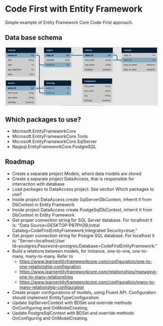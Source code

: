 # Code First with Entity Framework

Simple example of Entity Framework Core Code-First approach.

## Data base schema

![DbSchema](DbSchema.JPG?raw=true)

## Which packages to use?

- Microsoft.EntityFrameworkCore
- Microsoft.EntityFrameworkCore.Tools
- Microsoft.EntityFrameworkCore.SqlServer
- Npgsql.EntityFrameworkCore.PostgreSQL

## Roadmap

- Create a separate project Models, where data models are stored
- Create a separate project DataAccess, that is responsible for interraction with database
- Load packages to DataAccess project. See section Which packages to use?
- Inside project DataAccess create SqlServerDbContext, inherrit it from DbContext in Entity Framework
- Inside project DataAccess create PostgeSqlDbContext, inherrit it from DbContext in Entity Framework
- Get proper connection string for SQL Server database. For localhost it is: "Data Source=DESKTOP-P87PH2B;Initial Catalog=CodeFirstEntityFramework;Integrated Security=true;"
- Get proper connection string for Postgre SQL database. For localhost it is: "Server=localhost;User Id=postgres;Password=postgres;Database=CodeFirstEntityFramework;"
- Build a relations between models, for instance, one-to-one, one-to-many, many-to-many. Refer to
  - https://www.learnentityframeworkcore.com/configuration/one-to-one-relationship-configuration
  - https://www.learnentityframeworkcore.com/relationships/managing-one-to-many-relationships
  - https://www.learnentityframeworkcore.com/configuration/many-to-many-relationship-configuration
- Create proper configurations of models, using Fluent API. Configuration should implement IEntityTypeConfiguration<T>.
- Update SqlServerContext with BDSet<T> and override methods OnConfiguring and OnModelCreating.
- Update PostgreSqlContext with BDSet<T> and override methods OnConfiguring and OnModelCreating.